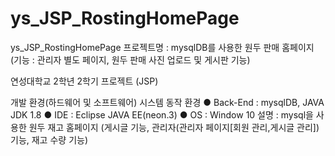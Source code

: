 # ys_JSP_RostingHomePage

ys_JSP_RostingHomePage
프로젝트명 : mysqlDB를 사용한 원두 판매 홈페이지
(기능 : 관리자 별도 페이지, 원두 판매 사진 업로드 및 게시판 기능)

연성대학교 2학년 2학기 프로젝트 (JSP)

개발 환경(하드웨어 및 소프트웨어) 시스템 동작 환경
● Back-End : mysqlDB, JAVA JDK 1.8 
● IDE : Eclipse JAVA EE(neon.3) 
● OS : Window 10 
설명 : mysql을 사용한 원두 재고 홈페이지 (게시글 기능, 관리자(관리자 페이지[회원 관리,게시글 관리]) 기능, 재고 수량 기능)
